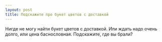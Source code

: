 ```yaml
---
layout: post 
title: Подскажите про букет цветов с доставкой 
--- 
```

Нигде не могу найти букет цветов с доставкой. Или ждать надо очень долго, или цена баснословная. Подскажите, где вы брали?